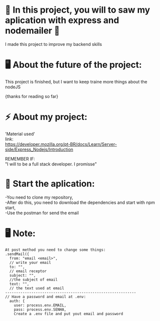 # 🤞 In this project, you will to saw my aplication with express and nodemailer 🤞
 I made this project to improve my backend skills
 <br>

# 🖥️ About the future of the project:
 This project is finished, but I want to keep traine more things about the nodeJS

 {thanks for reading so far}

# ⚡ About my project:
 'Material used'
    <br>
    link: <br>
    https://developer.mozilla.org/pt-BR/docs/Learn/Server-side/Express_Nodejs/Introduction

 REMEMBER IF: <br>
    "I will to be a full stack developer. I promisse" 

# 💬 Start the aplication:
 -You need to clone my repository,
 <br>
 -After do this, you need to download the dependencies and start with npm start, 
 <br>
 -Use the postman for send the email

# 🖥️ Note:
    At post method you need to change some things:
    .sendMail({ 
      from: "email <email>", 
      // write your email
      to: "", 
      // email receptor
      subject: "", 
      //the subject of email
      text: "", 
      // the text used at email
    ------------------------------------------------------------
    // Have a password and email at .env:
      auth: {
        user: process.env.EMAIL,
        pass: process.env.SENHA,
        Create a .env file and put yout email and password